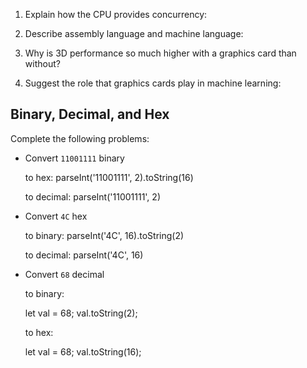 <!-- Answers to the Short Answer Essay Questions go here -->

1. Explain how the CPU provides concurrency:


2. Describe assembly language and machine language:


3. Why is 3D performance so much higher with a graphics card than without?


4. Suggest the role that graphics cards play in machine learning:


## Binary, Decimal, and Hex

Complete the following problems:

* Convert `11001111` binary

    to hex: parseInt('11001111', 2).toString(16)

    to decimal: parseInt('11001111', 2)


* Convert `4C` hex

    to binary: parseInt('4C', 16).toString(2)

    to decimal: parseInt('4C', 16)


* Convert `68` decimal

    to binary: 
    
    let val = 68;
    val.toString(2);

    to hex:

    let val = 68;
    val.toString(16);